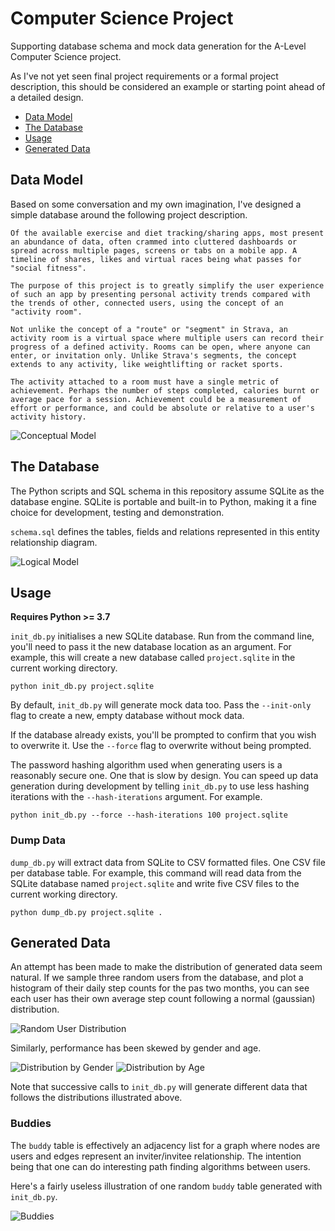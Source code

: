 # Computer Science Project

Supporting database schema and mock data generation for the A-Level Computer
Science project.

As I've not yet seen final project requirements or a formal project
description, this should be considered an example or starting point ahead
of a detailed design. 

- [Data Model](#data-model)  
- [The Database](#the-database)
- [Usage](#usage)
- [Generated Data](#generated-data)

## Data Model

Based on some conversation and my own imagination, I've designed a simple
database around the following project description.

    Of the available exercise and diet tracking/sharing apps, most present an abundance of data, often crammed into cluttered dashboards or spread across multiple pages, screens or tabs on a mobile app. A timeline of shares, likes and virtual races being what passes for "social fitness".

    The purpose of this project is to greatly simplify the user experience of such an app by presenting personal activity trends compared with the trends of other, connected users, using the concept of an "activity room".

    Not unlike the concept of a "route" or "segment" in Strava, an activity room is a virtual space where multiple users can record their progress of a defined activity. Rooms can be open, where anyone can enter, or invitation only. Unlike Strava's segments, the concept extends to any activity, like weightlifting or racket sports.

    The activity attached to a room must have a single metric of achievement. Perhaps the number of steps completed, calories burnt or average pace for a session. Achievement could be a measurement of effort or performance, and could be absolute or relative to a user's activity history.

![Conceptual Model](images/er/conceptual_model.png "Conceptual Model")

## The Database

The Python scripts and SQL schema in this repository assume SQLite as the database engine. SQLite is portable and built-in to Python, making it a fine choice for development, testing and demonstration.

`schema.sql` defines the tables, fields and relations represented in this entity relationship diagram.

![Logical Model](images/er/logical_model.png "Logical Model")

## Usage

**Requires Python >= 3.7**

`init_db.py` initialises a new SQLite database. Run from the command line,
you'll need to pass it the new database location as an argument. For example,
this will create a new database called `project.sqlite` in the current working
directory.

```
python init_db.py project.sqlite
```

By default, `init_db.py` will generate mock data too. Pass the `--init-only`
flag to create a new, empty database without mock data.

If the database already exists, you'll be prompted to confirm that you wish to
overwrite it. Use the `--force` flag to overwrite without being prompted.

The password hashing algorithm used when generating users is a reasonably secure
one. One that is slow by design. You can speed up data generation during
development by telling `init_db.py` to use less hashing iterations with the 
`--hash-iterations` argument. For example.

```
python init_db.py --force --hash-iterations 100 project.sqlite
```

### Dump Data

`dump_db.py` will extract data from SQLite to CSV formatted files. One CSV file
per database table. For example, this command will read data from the SQLite
database named `project.sqlite` and write five CSV files to the current working
directory.

```
python dump_db.py project.sqlite .
```

## Generated Data

An attempt has been made to make the distribution of generated data seem
natural. If we sample three random users from the database, and plot a
histogram of their daily step counts for the pas two months, you can see each
user has their own average step count following a normal (gaussian)
distribution.

![Random User Distribution](images/plots/dist_user_sample.png "Random User Distribution")

Similarly, performance has been skewed by gender and age.

![Distribution by Gender](images/plots/dist_by_gender.png "Distribution by Gender")
![Distribution by Age](images/plots/dist_by_ageband.png "Distribution by Age")

Note that successive calls to `init_db.py` will generate different data that
follows the distributions illustrated above.

### Buddies

The `buddy` table is effectively an adjacency list for a graph where nodes are
users and edges represent an inviter/invitee relationship. The intention being
that one can do interesting path finding algorithms between users.

Here's a fairly useless illustration of one random `buddy` table generated with
`init_db.py`.

![Buddies](images/plots/circular_buddies.png "Buddies")